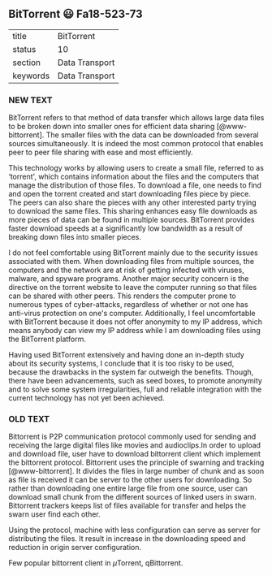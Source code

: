 ## BitTorrent :smiley: Fa18-523-73


|          |                |
| -------- | -------------- |
| title    | BitTorrent     | 
| status   | 10             |
| section  | Data Transport |
| keywords | Data Transport |


### NEW TEXT
BitTorrent refers to that method of data transfer which allows large data files to be broken down into smaller ones for efficient data sharing [@www-bittorrent]. The smaller files with the data can be downloaded from several sources simultaneously. It is indeed the most common protocol that enables peer to peer file sharing with ease and most efficiently. 

This technology works by allowing users to create a small file, referred to as ‘torrent', which contains information about the files and the computers that manage the distribution of those files. To download a file, one needs to find and open the torrent created and start downloading files piece by piece. The peers can also share the pieces with any other interested party trying to download the same files. This sharing enhances easy file downloads as more pieces of data can be found in multiple sources. BitTorrent provides faster download speeds at a significantly low bandwidth as a result of breaking down files into smaller pieces.

I do not feel comfortable using BitTorrent mainly due to the security issues associated with them. When downloading files from multiple sources, the computers and the network are at risk of getting infected with viruses, malware, and spyware programs. Another major security concern is the directive on the torrent website to leave the computer running so that files can be shared with other peers. This renders the computer prone to numerous types of cyber-attacks, regardless of whether or not one has anti-virus protection on one's computer. Additionally, I feel uncomfortable with BitTorrent because it does not offer anonymity to my IP address, which means anybody can view my IP address while I am downloading files using the BitTorrent platform. 

Having used BitTorrent extensively and having done an in-depth study about its security systems, I conclude that it is too risky to be used, because the drawbacks in the system far outweigh the benefits.  Though, there have been advancements, such as seed boxes, to promote anonymity and to solve some system irregularities, full and reliable integration with the current technology has not yet been achieved.


### OLD TEXT
Bittorrent is P2P communication protocol commonly used for sending and
receiving the large digital files like movies and audioclips.In order
to upload and download file, user have to download bittorrent client
which implement the bittorrent protocol. Bittorrent uses the principle
of swarning and tracking [@www-bittorrent]. It divides the files
in large number of chunk and as soon as file is received it can be
server to the other users for downloading.  So rather than downloading
one entire large file from one source, user can download small chunk
from the different sources of linked users in swarn. Bittorrent
trackers keeps list of files available for transfer and helps the
swarn user find each other.

Using the protocol, machine with less configuration can serve as
server for distributing the files. It result in increase in the
downloading speed and reduction in origin server configuration.

Few popular bittorrent client in $\mu$Torrent, qBittorrent.



